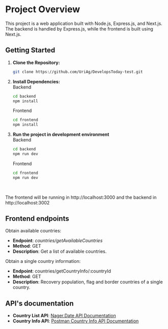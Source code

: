 # Project Overview

This project is a web application built with Node.js, Express.js, and Next.js. The backend is handled by Express.js, while the frontend is built using Next.js.

 ## Getting Started

1. **Clone the Repository:**
   ```bash
   git clone https://github.com/UriAg/DevelopsToday-test.git
   ```
2. **Install Dependencies:**
   <br>Backend
   
   ```bash
   cd backend
   npm install
   ```
   Frontend
   
   ```bash
   cd frontend
   npm install
   ```
   
3. **Run the project in development environment**
   <br>Backend
   
   ```bash
   cd backend
   npm run dev
   ```
   Frontend
   
   ```bash
   cd frontend
   npm run dev
   ```
   <br>

The frontend will be running in http://localhost:3000 and the backend in http://localhost:3002

## Frontend endpoints

Obtain available countries:

- **Endpoint**: *countries/getAvailableCountries*
- **Method**: GET
- **Description**: Get a list of available countries.

Obtain a single country information:
- **Endpoint**: countries/getCountryInfo/:countryId
- **Method**: GET
- **Description**: Recovery population, flag and border countries of a single country.


## API's documentation

- **Country List API**: [Nager.Date API Documentation](https://date.nager.at/swagger/index.html)
- **Country Info API**: [Postman Country Info API Documentation](https://documenter.getpostman.com/view/1134062/T1LJjU52)
   
